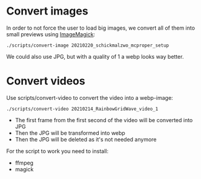 # Convert images

In order to not force the user to load big images, we convert all of them into small previews using [ImageMagick](https://imagemagick.org/):

```./scripts/convert-image 20210220_schickmalzwo_mcproper_setup```

We could also use JPG, but with a quality of 1 a webp looks way better. 

# Convert videos

Use scripts/convert-video to convert the video into a webp-image:

```
./scripts/convert-video 20210214_RainbowGridWave_video_1
```

* The first frame from the first second of the video will be converted into JPG
* Then the JPG will be transformed into webp
* Then the JPG will be deleted as it's not needed anymore

For the script to work you need to install:

* ffmpeg
* magick